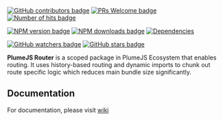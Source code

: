 [![GitHub contributors badge](https://img.shields.io/github/contributors/kiranmantha/plumejs-router?color=blue)](https://GitHub.com/KiranMantha/plumejs-router/graphs/contributors/)
[![PRs Welcome badge](https://img.shields.io/badge/PRs-welcome-blue.svg)](https://GitHub.com/KiranMantha/plumejs-router/pulls)
[![Number of hits badge](https://img.shields.io/endpoint?url=https%3A%2F%2Fhits.dwyl.com%2Fkiranmantha%2Fplumejs-router.json&label=hits&color=blue)](http://hits.dwyl.com/KiranMantha/plumejs-router)

[![NPM version badge](https://img.shields.io/npm/v/@plumejs/router)](https://www.npmjs.com/package/@plumejs/router)
[![NPM downloads badge](https://img.shields.io/npm/dw/%40plumejs/router?color=blue)](https://www.npmjs.com/package/@plumejs/router)
[![Dependencies](https://img.shields.io/badge/Dependencies-%40plumejs%2Fcore-blue)](https://GitHub.com/KiranMantha/plumejs)

[![GitHub watchers badge](https://img.shields.io/github/watchers/kiranmantha/plumejs-router?style=social)](https://github.com/kiranmantha/plumejs-router/watchers)
[![GitHub stars badge](https://img.shields.io/github/stars/kiranmantha/plumejs-router.svg?style=social&label=Star&maxAge=2592000)](https://GitHub.com/kiranmantha/plumejs-router/stargazers/)

**PlumeJS Router** is a scoped package in PlumeJS Ecosystem that enables routing. It uses history-based routing and dynamic imports to chunk out route specific logic which reduces main bundle size significantly.

## Documentation

For documentation, please visit [wiki](https://github.com/KiranMantha/plumejs-router/wiki)
